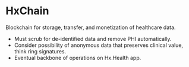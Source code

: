 # HxChain
Blockchain for storage, transfer, and monetization of healthcare data.

- Must scrub for de-identified data and remove PHI automatically.
- Consider possibility of anonymous data that preserves clinical value, think ring signatures.
- Eventual backbone of operations on Hx.Health app. 
